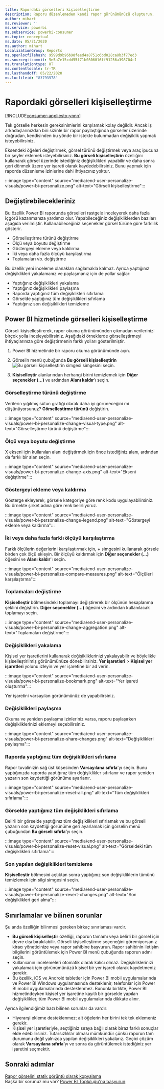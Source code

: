 ```yaml
---
title: Rapordaki görselleri kişiselleştirme
description: Raporu düzenlemeden kendi rapor görünümünüzü oluşturun.
author: mihart
ms.reviewer: ''
ms.service: powerbi
ms.subservice: powerbi-consumer
ms.topic: conceptual
ms.date: 05/21/2020
ms.author: mihart
LocalizationGroup: Reports
ms.openlocfilehash: 9599d9b96b98feed4a8751c6bd028ca8b3f77ed3
ms.sourcegitcommit: 5e5a7e15cdd55f71b0806016ff91256a398704c1
ms.translationtype: HT
ms.contentlocale: tr-TR
ms.lasthandoff: 05/22/2020
ms.locfileid: "83793578"
---
```

# <a name="personalize-visuals-in-a-report"></a>Rapordaki görselleri kişiselleştirme

[!INCLUDE[consumer-appliesto-ynnn](../includes/consumer-appliesto-ynnn.md)]

Tek görselle herkesin gereksinimlerini karşılamak kolay değildir. Ancak iş arkadaşlarınızdan biri sizinle bir rapor paylaştığında görseller üzerinde doğrudan, kendisinden bu yönde bir istekte bulunmadan değişiklik yapmak isteyebilirsiniz. 

Eksendeki öğeleri değiştirmek, görsel türünü değiştirmek veya araç ipucuna bir şeyler eklemek isteyebilirsiniz. **Bu görseli kişiselleştirin** özelliğini kullanarak görsel üzerinde istediğiniz değişiklikleri yapabilir ve daha sonra geri dönmek üzere yer işareti olarak kaydedebilirsiniz. Bunu yapmak için raporda düzenleme izinlerine dahi ihtiyacınız yoktur.

:::image type="content" source="media/end-user-personalize-visuals/power-bi-personalize.png" alt-text="Görseli kişiselleştirme":::
 
## <a name="what-you-can-change"></a>Değiştirebilecekleriniz

Bu özellik Power BI raporunda görselleri rastgele inceleyerek daha fazla içgörü kazanmanıza yardımcı olur. Yapabileceğiniz değişikliklerden bazıları aşağıda verilmiştir. Kullanabileceğiniz seçenekler görsel türüne göre farklılık gösterir. 

- Görselleştirme türünü değiştirme
- Ölçü veya boyutu değiştirme
- Göstergeyi ekleme veya kaldırma
- İki veya daha fazla ölçüyü karşılaştırma
- Toplamaları vb. değiştirme

Bu özellik yeni inceleme olanakları sağlamakla kalmaz. Ayrıca yaptığınız değişiklikleri yakalamanız ve paylaşmanız için de yollar sağlar:

- Yaptığınız değişiklikleri yakalama
- Yaptığınız değişiklikleri paylaşma
- Raporda yaptığınız tüm değişiklikleri sıfırlama
- Görselde yaptığınız tüm değişiklikleri sıfırlama
- Yaptığınız son değişiklikleri temizleme


## <a name="personalize-visuals-in-the-power-bi-service"></a>Power BI hizmetinde görselleri kişiselleştirme

Görseli kişiselleştirerek, rapor okuma görünümünden çıkmadan verilerinizi birçok yolla inceleyebilirsiniz. Aşağıdaki örneklerde görselleştirmeyi ihtiyaçlarınıza göre değiştirmenin farklı yolları gösterilmiştir. 

1. Power BI hizmetinde bir raporu okuma görünümünde açın.

2. Görselin menü çubuğunda **Bu görseli kişiselleştirin** ![Bu görseli kişiselleştirin simgesi](media/end-user-personalize-visuals/power-bi-personalize-visual-icon.png) simgesini seçin. 

3. **Kişiselleştir** alanlarından herhangi birini temizlemek için **Diğer seçenekler (...)** ve ardından **Alanı kaldır**'ı seçin.

### <a name="change-the-visualization-type"></a>Görselleştirme türünü değiştirme

Verilerin yığılmış sütun grafiği olarak daha iyi görüneceğini mi düşünüyorsunuz? **Görselleştirme türünü** değiştirin.

:::image type="content" source="media/end-user-personalize-visuals/power-bi-personalize-change-visual-type.png" alt-text="Görselleştirme türünü değiştirme":::
 
### <a name="swap-out-a-measure-or-dimension"></a>Ölçü veya boyutu değiştirme
X ekseni için kullanılan alanı değiştirmek için önce istediğiniz alanı, ardından da farklı bir alan seçin.

:::image type="content" source="media/end-user-personalize-visuals/power-bi-personalize-change-axis.png" alt-text="Ekseni değiştirme":::
 
### <a name="add-or-remove-a-legend"></a>Göstergeyi ekleme veya kaldırma
Gösterge ekleyerek, görsele kategoriye göre renk kodu uygulayabilirsiniz. Bu örnekte şirket adına göre renk belirliyoruz. 

:::image type="content" source="media/end-user-personalize-visuals/power-bi-personalize-change-legend.png" alt-text="Göstergeyi ekleme veya kaldırma":::

### <a name="compare-two-or-more-different-measures"></a>İki veya daha fazla farklı ölçüyü karşılaştırma
Farklı ölçülerin değerlerini karşılaştırmak için, + simgesini kullanarak görsele birden çok ölçü ekleyin. Bir ölçüyü kaldırmak için **Diğer seçenekler (...)** öğesini ve **Alanı kaldır**'ı seçin.

:::image type="content" source="media/end-user-personalize-visuals/power-bi-personalize-compare-measures.png" alt-text="Ölçüleri karşılaştırma":::

### <a name="change-aggregations"></a>Toplamaları değiştirme
**Kişiselleştir** bölmesindeki toplamayı değiştirerek bir ölçünün hesaplanma şeklini değiştirin. **Diğer seçenekler (...)** öğesini ve ardından kullanılacak toplamayı seçin.

:::image type="content" source="media/end-user-personalize-visuals/power-bi-personalize-change-aggregation.png" alt-text="Toplamaları değiştirme":::

### <a name="capture-changes"></a>Değişiklikleri yakalama 
Kişisel yer işaretlerini kullanarak değişikliklerinizi yakalayabilir ve böylelikle kişiselleştirilmiş görünümünüze dönebilirsiniz. **Yer işaretleri** > **Kişisel yer işaretleri** yolunu izleyin ve yer işaretine bir ad verin. 

:::image type="content" source="media/end-user-personalize-visuals/power-bi-personalize-bookmark.png" alt-text="Yer işareti oluşturma":::
 
Yer işaretini varsayılan görünümünüz de yapabilirsiniz.

### <a name="share-changes"></a>Değişiklikleri paylaşma 
Okuma ve yeniden paylaşma izinleriniz varsa, raporu paylaşırken değişikliklerinizi eklemeyi seçebilirsiniz.

:::image type="content" source="media/end-user-personalize-visuals/power-bi-personalize-share-changes.png" alt-text="Değişiklikleri paylaşma":::
 
### <a name="reset-all-your-changes-to-a-report"></a>Raporda yaptığınız tüm değişiklikleri sıfırlama

Rapor tuvalinizin sağ üst köşesinden **Varsayılana sıfırla**'yı seçin. Bunu yaptığınızda raporda yaptığınız tüm değişiklikler sıfırlanır ve rapor yeniden yazarın son kaydettiği görünüme ayarlanır.

:::image type="content" source="media/end-user-personalize-visuals/power-bi-personalize-reset-all.png" alt-text="Tüm değişiklikleri sıfırlama":::
 
### <a name="reset-all-your-changes-to-a-visual"></a>Görselde yaptığınız tüm değişiklikleri sıfırlama

Belirli bir görselde yaptığınız tüm değişiklikleri sıfırlamak ve bu görseli yazarın son kaydettiği görünüme geri ayarlamak için görselin menü çubuğundan **Bu görseli sıfırla**’yı seçin.

:::image type="content" source="media/end-user-personalize-visuals/power-bi-personalize-reset-visual.png" alt-text="Görseldeki tüm değişiklikleri sıfırlama":::
 
### <a name="clear-recent-changes"></a>Son yapılan değişiklikleri temizleme

**Kişiselleştir** bölmesini açtıktan sonra yaptığınız son değişikliklerin tümünü temizlemek için silgi simgesini seçin.  

:::image type="content" source="media/end-user-personalize-visuals/power-bi-personalize-revert-changes.png" alt-text="Son değişiklikleri geri alma":::

## <a name="limitations-and-known-issues"></a>Sınırlamalar ve bilinen sorunlar

Şu anda özelliğin bilinmesi gereken birkaç sınırlaması vardır.

- **Bu görseli kişiselleştir** özelliği, raporun tamamı veya belirli bir görsel için devre dışı bırakılabilir. Görseli kişiselleştirme seçeneğini göremiyorsanız kiracı yöneticinize veya rapor sahibine başvurun. Rapor sahibinin iletişim bilgilerini görüntülemek için Power BI menü çubuğunda raporun adını seçin.
- Kullanıcının incelemeleri otomatik olarak kalıcı olmaz. Değişikliklerinizi yakalamak için görünümünüzü kişisel bir yer işareti olarak kaydetmeniz gerekir.
- Bu özellik, iOS ve Android tabletler için Power BI mobil uygulamalarında ve Power BI Windows uygulamasında desteklenir; telefonlar için Power BI mobil uygulamalarında desteklenmez. Bununla birlikte, Power BI hizmetindeyken kişisel yer işaretine kayıtlı bir görselde yapılan değişiklikler, tüm Power BI mobil uygulamalarında dikkate alınır.

Ayrıca ilgilendiğimiz bazı bilinen sorunlar da vardır:

- Hiyerarşi ekleme desteklenmez; alt öğelerin her birini tek tek eklemeniz gerekir.
- Kişisel yer işaretleriyle, seçtiğiniz sıraya bağlı olarak biraz farklı sonuçlar elde edebilirsiniz. Tutarsızlıklar olması mümkündür çünkü raporun tam durumunu değil yalnızca yapılan değişiklikleri yakalarız. Geçici çözüm olarak **Varsayılana sıfırla**’yı ve sonra da görüntülemek istediğiniz yer işaretini seçmektir. 

## <a name="next-steps"></a>Sonraki adımlar
[Rapor görselini statik görüntü olarak kopyalama](../visuals/power-bi-visualization-copy-paste.md)    
Başka bir sorunuz mu var? [Power BI Topluluğu'na başvurun](https://community.powerbi.com/)

